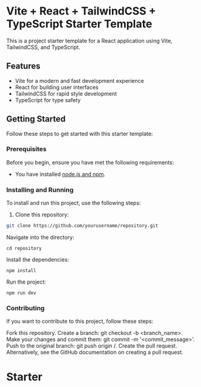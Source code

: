 # Vite + React + TailwindCSS + TypeScript Starter Template

This is a project starter template for a React application using Vite, TailwindCSS, and TypeScript.

## Features

- Vite for a modern and fast development experience
- React for building user interfaces
- TailwindCSS for rapid style development
- TypeScript for type safety

## Getting Started

Follow these steps to get started with this starter template:

### Prerequisites

Before you begin, ensure you have met the following requirements:

- You have installed [node.js and npm](https://nodejs.org/en/download/).

### Installing and Running

To install and run this project, use the following steps:

1. Clone this repository:

```bash
git clone https://github.com/yourusername/repository.git
```

Navigate into the directory:

```
cd repository
```

Install the dependencies:

```
npm install
```

Run the project:

```
npm run dev

```

### Contributing
If you want to contribute to this project, follow these steps:

Fork this repository.
Create a branch: git checkout -b <branch_name>.
Make your changes and commit them: git commit -m '<commit_message>'.
Push to the original branch: git push origin <project>/<location>.
Create the pull request.
Alternatively, see the GitHub documentation on creating a pull request.
  
  
# Starter
